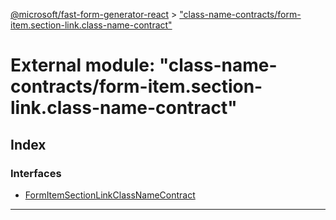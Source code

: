 [@microsoft/fast-form-generator-react](../README.md) > ["class-name-contracts/form-item.section-link.class-name-contract"](../modules/_class_name_contracts_form_item_section_link_class_name_contract_.md)

# External module: "class-name-contracts/form-item.section-link.class-name-contract"

## Index

### Interfaces

* [FormItemSectionLinkClassNameContract](../interfaces/_class_name_contracts_form_item_section_link_class_name_contract_.formitemsectionlinkclassnamecontract.md)

---

